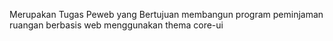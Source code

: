 Merupakan Tugas Peweb yang Bertujuan 
membangun program peminjaman ruangan
berbasis web menggunakan thema core-ui